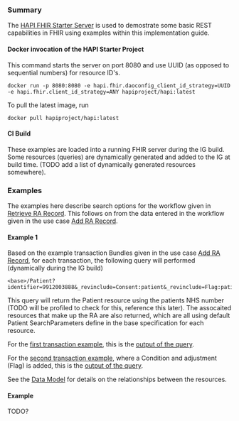 ### Summary

The [HAPI FHIR Starter Server](https://github.com/hapifhir/hapi-fhir-jpaserver-starter) is used to demostrate some basic REST capabilities in FHIR using examples within this implementation guide.

#### Docker invocation of the HAPI Starter Project

This command starts the server on port 8080 and use UUID (as opposed to sequential numbers) for resource ID's.

```
docker run -p 8080:8080 -e hapi.fhir.daoconfig_client_id_strategy=UUID -e hapi.fhir.client_id_strategy=ANY hapiproject/hapi:latest
```

To pull the latest image, run

```
docker pull hapiproject/hapi:latest
```

#### CI Build

These examples are loaded into a running FHIR server during the IG build.  Some resources (queries) are dynamically generated and added to the IG at build time.  (TODO add a list of dynamically generated resources somewhere).  

### Examples

The examples here describe search options for the workflow given in [Retrieve RA Record](todo.html).  This follows on from the data entered in the workflow given in the use case [Add RA Record](add-ra-record.html#workflow).  

#### Example 1

Based on the example transaction Bundles given in the use case [Add RA Record](add-ra-record.html#workflow), for each transaction, the following query will performed (dynamically during the IG build)  

```
<base>/Patient?identifier=9912003888&_revinclude=Consent:patient&_revinclude=Flag:patient&_revinclude=Condition:patient  
```

This query will return the Patient resource using the patients NHS number (TODO will be profiled to check for this, reference this later).  The assocaited resources that make up the RA are also returned, which are all using default Patient SearchParameters define in the base specification for each resource.   

For the [first transaction example](Bundle-add-condition-transaction-example-1.html), this is the [output of the query](Bundle-QUERY-OUTPUT--add-condition-transaction-example-1.html).  

For the [second transaction example](Bundle-add-condition-transaction-example-2.html), where a Condition and adjustment (Flag) is added, this is the [output of the query](Bundle-QUERY-OUTPUT--add-condition-transaction-example-2.html).  

See the [Data Model](data-model.html) for details on the relationships between the resources.  

#### Example #

TODO?  